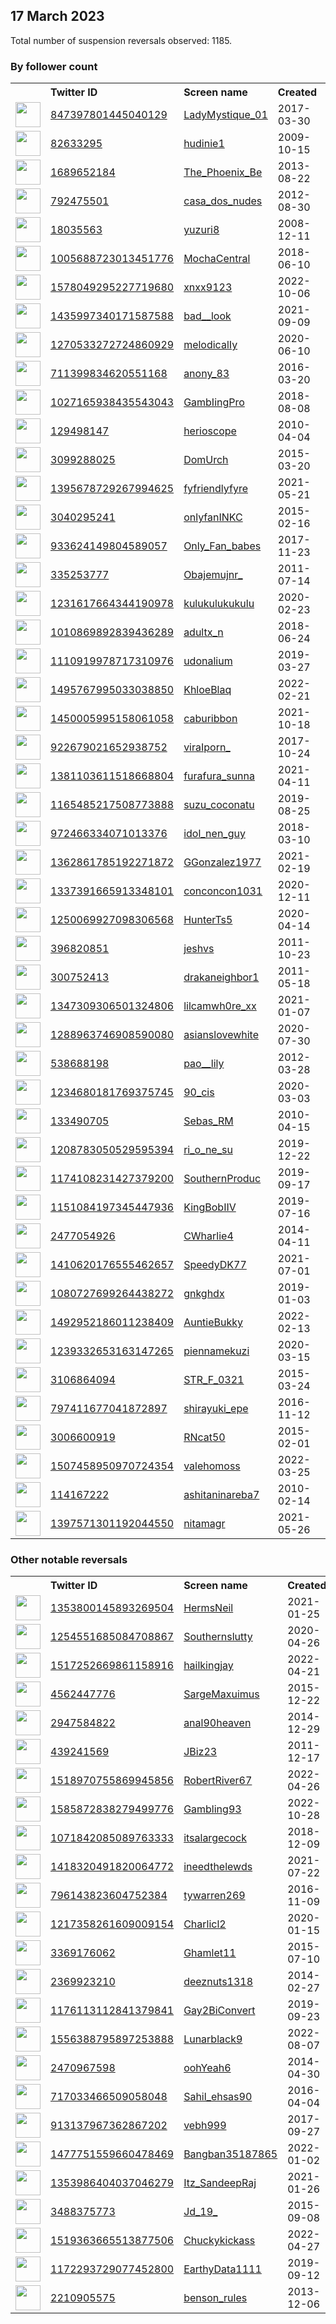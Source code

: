 
## 17 March 2023
Total number of suspension reversals observed: 1185.

### By follower count
<table><tr><th></th><th align="left">Twitter ID</th><th align="left">Screen name</th>
<th align="left">Created</th><th align="left">Status</th><th align="left">Suspended</th><th align="left">Followers</th>
<tr><td><a href="https://pbs.twimg.com/profile_images/1299418852208640002/J0xRI1V-_normal.jpg"><img src="https://pbs.twimg.com/profile_images/1299418852208640002/J0xRI1V-_normal.jpg" width="40px" height="40px" align="center"/></a></td><td><a href="https://twitter.com/intent/user?user_id=847397801445040129">847397801445040129</a></td><td><a href="https://twitter.com/LadyMystique_01">LadyMystique_01</a></td><td>2017-03-30</td><td align="center"></td><td>2023-02-02</td><td>498990</td></tr>
<tr><td><a href="https://pbs.twimg.com/profile_images/668917099688042496/pVIjHycz_normal.jpg"><img src="https://pbs.twimg.com/profile_images/668917099688042496/pVIjHycz_normal.jpg" width="40px" height="40px" align="center"/></a></td><td><a href="https://twitter.com/intent/user?user_id=82633295">82633295</a></td><td><a href="https://twitter.com/hudinie1">hudinie1</a></td><td>2009-10-15</td><td align="center"></td><td>2023-02-03</td><td>449928</td></tr>
<tr><td><a href="https://pbs.twimg.com/profile_images/1638838736246001666/UPWsDnKg_normal.jpg"><img src="https://pbs.twimg.com/profile_images/1638838736246001666/UPWsDnKg_normal.jpg" width="40px" height="40px" align="center"/></a></td><td><a href="https://twitter.com/intent/user?user_id=1689652184">1689652184</a></td><td><a href="https://twitter.com/The_Phoenix_Be">The_Phoenix_Be</a></td><td>2013-08-22</td><td align="center"></td><td>2022-10-01</td><td>260364</td></tr>
<tr><td><a href="https://pbs.twimg.com/profile_images/1618368955625660416/pom0_khL_normal.jpg"><img src="https://pbs.twimg.com/profile_images/1618368955625660416/pom0_khL_normal.jpg" width="40px" height="40px" align="center"/></a></td><td><a href="https://twitter.com/intent/user?user_id=792475501">792475501</a></td><td><a href="https://twitter.com/casa_dos_nudes">casa_dos_nudes</a></td><td>2012-08-30</td><td align="center"></td><td>2023-02-03</td><td>217836</td></tr>
<tr><td><a href="https://pbs.twimg.com/profile_images/2103440562/icon5543503356170463123sagat_sam_normal.jpg"><img src="https://pbs.twimg.com/profile_images/2103440562/icon5543503356170463123sagat_sam_normal.jpg" width="40px" height="40px" align="center"/></a></td><td><a href="https://twitter.com/intent/user?user_id=18035563">18035563</a></td><td><a href="https://twitter.com/yuzuri8">yuzuri8</a></td><td>2008-12-11</td><td align="center"></td><td>2023-02-03</td><td>214684</td></tr>
<tr><td><a href="https://pbs.twimg.com/profile_images/1178362004798468096/KiL11eR2_normal.jpg"><img src="https://pbs.twimg.com/profile_images/1178362004798468096/KiL11eR2_normal.jpg" width="40px" height="40px" align="center"/></a></td><td><a href="https://twitter.com/intent/user?user_id=1005688723013451776">1005688723013451776</a></td><td><a href="https://twitter.com/MochaCentral">MochaCentral</a></td><td>2018-06-10</td><td align="center"></td><td>2023-02-03</td><td>208541</td></tr>
<tr><td><a href="https://pbs.twimg.com/profile_images/1612837799878877185/OkK5khjx_normal.jpg"><img src="https://pbs.twimg.com/profile_images/1612837799878877185/OkK5khjx_normal.jpg" width="40px" height="40px" align="center"/></a></td><td><a href="https://twitter.com/intent/user?user_id=1578049295227719680">1578049295227719680</a></td><td><a href="https://twitter.com/xnxx9123">xnxx9123</a></td><td>2022-10-06</td><td align="center"></td><td>2023-02-03</td><td>207818</td></tr>
<tr><td><a href="https://pbs.twimg.com/profile_images/1558491036695027715/Qe8lJaeo_normal.jpg"><img src="https://pbs.twimg.com/profile_images/1558491036695027715/Qe8lJaeo_normal.jpg" width="40px" height="40px" align="center"/></a></td><td><a href="https://twitter.com/intent/user?user_id=1435997340171587588">1435997340171587588</a></td><td><a href="https://twitter.com/bad__look">bad__look</a></td><td>2021-09-09</td><td align="center"></td><td>2023-02-02</td><td>206030</td></tr>
<tr><td><a href="https://pbs.twimg.com/profile_images/1635529021416161280/a1WcA4BB_normal.jpg"><img src="https://pbs.twimg.com/profile_images/1635529021416161280/a1WcA4BB_normal.jpg" width="40px" height="40px" align="center"/></a></td><td><a href="https://twitter.com/intent/user?user_id=1270533272724860929">1270533272724860929</a></td><td><a href="https://twitter.com/melodicalIy">melodicalIy</a></td><td>2020-06-10</td><td align="center"></td><td>2022-10-12</td><td>186583</td></tr>
<tr><td><a href="https://pbs.twimg.com/profile_images/1458069578316410880/0FpACWIp_normal.jpg"><img src="https://pbs.twimg.com/profile_images/1458069578316410880/0FpACWIp_normal.jpg" width="40px" height="40px" align="center"/></a></td><td><a href="https://twitter.com/intent/user?user_id=711399834620551168">711399834620551168</a></td><td><a href="https://twitter.com/anony_83">anony_83</a></td><td>2016-03-20</td><td align="center"></td><td>2023-02-02</td><td>170117</td></tr>
<tr><td><a href="https://pbs.twimg.com/profile_images/1470833816692572171/xMbHJcMn_normal.jpg"><img src="https://pbs.twimg.com/profile_images/1470833816692572171/xMbHJcMn_normal.jpg" width="40px" height="40px" align="center"/></a></td><td><a href="https://twitter.com/intent/user?user_id=1027165938435543043">1027165938435543043</a></td><td><a href="https://twitter.com/GambIingPro">GambIingPro</a></td><td>2018-08-08</td><td align="center"></td><td>2022-08-01</td><td>163948</td></tr>
<tr><td><a href="https://pbs.twimg.com/profile_images/1642020881663938566/d4OG93Pq_normal.jpg"><img src="https://pbs.twimg.com/profile_images/1642020881663938566/d4OG93Pq_normal.jpg" width="40px" height="40px" align="center"/></a></td><td><a href="https://twitter.com/intent/user?user_id=129498147">129498147</a></td><td><a href="https://twitter.com/herioscope">herioscope</a></td><td>2010-04-04</td><td align="center"></td><td>2023-02-03</td><td>159296</td></tr>
<tr><td><a href="https://pbs.twimg.com/profile_images/1555998315463839744/0vH6-jpw_normal.jpg"><img src="https://pbs.twimg.com/profile_images/1555998315463839744/0vH6-jpw_normal.jpg" width="40px" height="40px" align="center"/></a></td><td><a href="https://twitter.com/intent/user?user_id=3099288025">3099288025</a></td><td><a href="https://twitter.com/DomUrch">DomUrch</a></td><td>2015-03-20</td><td align="center"></td><td>2023-02-04</td><td>155242</td></tr>
<tr><td><a href="https://pbs.twimg.com/profile_images/1543061983959941120/tkFUuh6F_normal.jpg"><img src="https://pbs.twimg.com/profile_images/1543061983959941120/tkFUuh6F_normal.jpg" width="40px" height="40px" align="center"/></a></td><td><a href="https://twitter.com/intent/user?user_id=1395678729267994625">1395678729267994625</a></td><td><a href="https://twitter.com/fyfriendlyfyre">fyfriendlyfyre</a></td><td>2021-05-21</td><td align="center"></td><td>2023-02-03</td><td>150985</td></tr>
<tr><td><a href="https://pbs.twimg.com/profile_images/1475754547863646210/fLB51MH9_normal.jpg"><img src="https://pbs.twimg.com/profile_images/1475754547863646210/fLB51MH9_normal.jpg" width="40px" height="40px" align="center"/></a></td><td><a href="https://twitter.com/intent/user?user_id=3040295241">3040295241</a></td><td><a href="https://twitter.com/onlyfanINKC">onlyfanINKC</a></td><td>2015-02-16</td><td align="center"></td><td>2023-02-03</td><td>117849</td></tr>
<tr><td><a href="https://pbs.twimg.com/profile_images/1557691889653927936/VtI4yKQk_normal.jpg"><img src="https://pbs.twimg.com/profile_images/1557691889653927936/VtI4yKQk_normal.jpg" width="40px" height="40px" align="center"/></a></td><td><a href="https://twitter.com/intent/user?user_id=933624149804589057">933624149804589057</a></td><td><a href="https://twitter.com/Only_Fan_babes">Only_Fan_babes</a></td><td>2017-11-23</td><td align="center"></td><td>2023-02-03</td><td>112603</td></tr>
<tr><td><a href="https://pbs.twimg.com/profile_images/1642830589924392960/qAqj1KON_normal.jpg"><img src="https://pbs.twimg.com/profile_images/1642830589924392960/qAqj1KON_normal.jpg" width="40px" height="40px" align="center"/></a></td><td><a href="https://twitter.com/intent/user?user_id=335253777">335253777</a></td><td><a href="https://twitter.com/Obajemujnr_">Obajemujnr_</a></td><td>2011-07-14</td><td align="center"></td><td>2022-03-27</td><td>106942</td></tr>
<tr><td><a href="https://pbs.twimg.com/profile_images/1515689201513398276/d6LtESyi_normal.jpg"><img src="https://pbs.twimg.com/profile_images/1515689201513398276/d6LtESyi_normal.jpg" width="40px" height="40px" align="center"/></a></td><td><a href="https://twitter.com/intent/user?user_id=1231617664344190978">1231617664344190978</a></td><td><a href="https://twitter.com/kulukulukukulu">kulukulukukulu</a></td><td>2020-02-23</td><td align="center"></td><td>2023-02-03</td><td>93676</td></tr>
<tr><td><a href="https://pbs.twimg.com/profile_images/1638025177123680256/VbIacDCx_normal.jpg"><img src="https://pbs.twimg.com/profile_images/1638025177123680256/VbIacDCx_normal.jpg" width="40px" height="40px" align="center"/></a></td><td><a href="https://twitter.com/intent/user?user_id=1010869892839436289">1010869892839436289</a></td><td><a href="https://twitter.com/adultx_n">adultx_n</a></td><td>2018-06-24</td><td align="center"></td><td>2023-02-03</td><td>84251</td></tr>
<tr><td><a href="https://pbs.twimg.com/profile_images/1580321015439073280/-3L6GETC_normal.jpg"><img src="https://pbs.twimg.com/profile_images/1580321015439073280/-3L6GETC_normal.jpg" width="40px" height="40px" align="center"/></a></td><td><a href="https://twitter.com/intent/user?user_id=1110919978717310976">1110919978717310976</a></td><td><a href="https://twitter.com/udonalium">udonalium</a></td><td>2019-03-27</td><td align="center"></td><td>2023-02-03</td><td>80843</td></tr>
<tr><td><a href="https://pbs.twimg.com/profile_images/1538905444760051713/l7RmRgMf_normal.jpg"><img src="https://pbs.twimg.com/profile_images/1538905444760051713/l7RmRgMf_normal.jpg" width="40px" height="40px" align="center"/></a></td><td><a href="https://twitter.com/intent/user?user_id=1495767995033038850">1495767995033038850</a></td><td><a href="https://twitter.com/KhloeBlaq">KhloeBlaq</a></td><td>2022-02-21</td><td align="center"></td><td>2022-08-14</td><td>73685</td></tr>
<tr><td><a href="https://pbs.twimg.com/profile_images/1450006591026040834/TZrEZjBt_normal.jpg"><img src="https://pbs.twimg.com/profile_images/1450006591026040834/TZrEZjBt_normal.jpg" width="40px" height="40px" align="center"/></a></td><td><a href="https://twitter.com/intent/user?user_id=1450005995158061058">1450005995158061058</a></td><td><a href="https://twitter.com/caburibbon">caburibbon</a></td><td>2021-10-18</td><td align="center"></td><td>2023-02-03</td><td>72262</td></tr>
<tr><td><a href="https://pbs.twimg.com/profile_images/1589278464208941056/0cYVYEnz_normal.jpg"><img src="https://pbs.twimg.com/profile_images/1589278464208941056/0cYVYEnz_normal.jpg" width="40px" height="40px" align="center"/></a></td><td><a href="https://twitter.com/intent/user?user_id=922679021652938752">922679021652938752</a></td><td><a href="https://twitter.com/viraIporn_">viraIporn_</a></td><td>2017-10-24</td><td align="center"></td><td>2023-02-02</td><td>67978</td></tr>
<tr><td><a href="https://pbs.twimg.com/profile_images/1647970700752482304/DaziHEdr_normal.jpg"><img src="https://pbs.twimg.com/profile_images/1647970700752482304/DaziHEdr_normal.jpg" width="40px" height="40px" align="center"/></a></td><td><a href="https://twitter.com/intent/user?user_id=1381103611518668804">1381103611518668804</a></td><td><a href="https://twitter.com/furafura_sunna">furafura_sunna</a></td><td>2021-04-11</td><td align="center"></td><td>2023-02-03</td><td>65085</td></tr>
<tr><td><a href="https://pbs.twimg.com/profile_images/1608669723021172739/QZxjalNd_normal.jpg"><img src="https://pbs.twimg.com/profile_images/1608669723021172739/QZxjalNd_normal.jpg" width="40px" height="40px" align="center"/></a></td><td><a href="https://twitter.com/intent/user?user_id=1165485217508773888">1165485217508773888</a></td><td><a href="https://twitter.com/suzu_coconatu">suzu_coconatu</a></td><td>2019-08-25</td><td align="center"></td><td>2023-02-03</td><td>54238</td></tr>
<tr><td><a href="https://pbs.twimg.com/profile_images/1318165430284951557/v94DNTq6_normal.jpg"><img src="https://pbs.twimg.com/profile_images/1318165430284951557/v94DNTq6_normal.jpg" width="40px" height="40px" align="center"/></a></td><td><a href="https://twitter.com/intent/user?user_id=972466334071013376">972466334071013376</a></td><td><a href="https://twitter.com/idol_nen_guy">idol_nen_guy</a></td><td>2018-03-10</td><td align="center"></td><td>2023-02-03</td><td>49755</td></tr>
<tr><td><a href="https://pbs.twimg.com/profile_images/1513497023063937025/tlmUwvzw_normal.jpg"><img src="https://pbs.twimg.com/profile_images/1513497023063937025/tlmUwvzw_normal.jpg" width="40px" height="40px" align="center"/></a></td><td><a href="https://twitter.com/intent/user?user_id=1362861785192271872">1362861785192271872</a></td><td><a href="https://twitter.com/GGonzalez1977">GGonzalez1977</a></td><td>2021-02-19</td><td align="center"></td><td>2023-02-03</td><td>45495</td></tr>
<tr><td><a href="https://pbs.twimg.com/profile_images/1525035618727694336/Vd86T-DD_normal.jpg"><img src="https://pbs.twimg.com/profile_images/1525035618727694336/Vd86T-DD_normal.jpg" width="40px" height="40px" align="center"/></a></td><td><a href="https://twitter.com/intent/user?user_id=1337391665913348101">1337391665913348101</a></td><td><a href="https://twitter.com/conconcon1031">conconcon1031</a></td><td>2020-12-11</td><td align="center"></td><td>2023-02-03</td><td>44074</td></tr>
<tr><td><a href="https://pbs.twimg.com/profile_images/1639894923557105664/-W9dh9hv_normal.jpg"><img src="https://pbs.twimg.com/profile_images/1639894923557105664/-W9dh9hv_normal.jpg" width="40px" height="40px" align="center"/></a></td><td><a href="https://twitter.com/intent/user?user_id=1250069927098306568">1250069927098306568</a></td><td><a href="https://twitter.com/HunterTs5">HunterTs5</a></td><td>2020-04-14</td><td align="center"></td><td>2023-02-06</td><td>44057</td></tr>
<tr><td><a href="https://pbs.twimg.com/profile_images/1644029775097241624/FYHm6o89_normal.jpg"><img src="https://pbs.twimg.com/profile_images/1644029775097241624/FYHm6o89_normal.jpg" width="40px" height="40px" align="center"/></a></td><td><a href="https://twitter.com/intent/user?user_id=396820851">396820851</a></td><td><a href="https://twitter.com/jeshvs">jeshvs</a></td><td>2011-10-23</td><td align="center"></td><td></td><td>41318</td></tr>
<tr><td><a href="https://pbs.twimg.com/profile_images/1586378328445186048/JFy_qXbX_normal.jpg"><img src="https://pbs.twimg.com/profile_images/1586378328445186048/JFy_qXbX_normal.jpg" width="40px" height="40px" align="center"/></a></td><td><a href="https://twitter.com/intent/user?user_id=300752413">300752413</a></td><td><a href="https://twitter.com/drakaneighbor1">drakaneighbor1</a></td><td>2011-05-18</td><td align="center"></td><td>2023-02-03</td><td>35057</td></tr>
<tr><td><a href="https://pbs.twimg.com/profile_images/1639666548108406787/InCddLVC_normal.jpg"><img src="https://pbs.twimg.com/profile_images/1639666548108406787/InCddLVC_normal.jpg" width="40px" height="40px" align="center"/></a></td><td><a href="https://twitter.com/intent/user?user_id=1347309306501324806">1347309306501324806</a></td><td><a href="https://twitter.com/lilcamwh0re_xx">lilcamwh0re_xx</a></td><td>2021-01-07</td><td align="center"></td><td>2022-03-04</td><td>32511</td></tr>
<tr><td><a href="https://pbs.twimg.com/profile_images/1340322757247164417/-tKtBcrV_normal.jpg"><img src="https://pbs.twimg.com/profile_images/1340322757247164417/-tKtBcrV_normal.jpg" width="40px" height="40px" align="center"/></a></td><td><a href="https://twitter.com/intent/user?user_id=1288963746908590080">1288963746908590080</a></td><td><a href="https://twitter.com/asianslovewhite">asianslovewhite</a></td><td>2020-07-30</td><td align="center"></td><td>2023-02-04</td><td>31955</td></tr>
<tr><td><a href="https://pbs.twimg.com/profile_images/1650169196087746569/-YFIgH6Q_normal.jpg"><img src="https://pbs.twimg.com/profile_images/1650169196087746569/-YFIgH6Q_normal.jpg" width="40px" height="40px" align="center"/></a></td><td><a href="https://twitter.com/intent/user?user_id=538688198">538688198</a></td><td><a href="https://twitter.com/pao__lily">pao__lily</a></td><td>2012-03-28</td><td align="center"></td><td>2023-02-03</td><td>31565</td></tr>
<tr><td><a href="https://pbs.twimg.com/profile_images/1639266503458533379/ZQvlzokk_normal.jpg"><img src="https://pbs.twimg.com/profile_images/1639266503458533379/ZQvlzokk_normal.jpg" width="40px" height="40px" align="center"/></a></td><td><a href="https://twitter.com/intent/user?user_id=1234680181769375745">1234680181769375745</a></td><td><a href="https://twitter.com/90_cis">90_cis</a></td><td>2020-03-03</td><td align="center"></td><td>2023-02-04</td><td>30727</td></tr>
<tr><td><a href="https://pbs.twimg.com/profile_images/1612562409624948738/xRvuHdJ9_normal.jpg"><img src="https://pbs.twimg.com/profile_images/1612562409624948738/xRvuHdJ9_normal.jpg" width="40px" height="40px" align="center"/></a></td><td><a href="https://twitter.com/intent/user?user_id=133490705">133490705</a></td><td><a href="https://twitter.com/Sebas_RM">Sebas_RM</a></td><td>2010-04-15</td><td align="center"></td><td>2023-01-21</td><td>30045</td></tr>
<tr><td><a href="https://pbs.twimg.com/profile_images/1654632953383899136/XUEEjwYp_normal.jpg"><img src="https://pbs.twimg.com/profile_images/1654632953383899136/XUEEjwYp_normal.jpg" width="40px" height="40px" align="center"/></a></td><td><a href="https://twitter.com/intent/user?user_id=1208783050529595394">1208783050529595394</a></td><td><a href="https://twitter.com/ri_o_ne_su">ri_o_ne_su</a></td><td>2019-12-22</td><td align="center"></td><td>2023-02-03</td><td>27797</td></tr>
<tr><td><a href="https://pbs.twimg.com/profile_images/1183602831426838531/IjG3uvum_normal.jpg"><img src="https://pbs.twimg.com/profile_images/1183602831426838531/IjG3uvum_normal.jpg" width="40px" height="40px" align="center"/></a></td><td><a href="https://twitter.com/intent/user?user_id=1174108231427379200">1174108231427379200</a></td><td><a href="https://twitter.com/SouthernProduc">SouthernProduc</a></td><td>2019-09-17</td><td align="center">🚫</td><td>2023-02-03</td><td>23635</td></tr>
<tr><td><a href="https://pbs.twimg.com/profile_images/1645878766156087298/teHvKbf5_normal.jpg"><img src="https://pbs.twimg.com/profile_images/1645878766156087298/teHvKbf5_normal.jpg" width="40px" height="40px" align="center"/></a></td><td><a href="https://twitter.com/intent/user?user_id=1151084197345447936">1151084197345447936</a></td><td><a href="https://twitter.com/KingBobIIV">KingBobIIV</a></td><td>2019-07-16</td><td align="center"></td><td>2022-12-08</td><td>23338</td></tr>
<tr><td><a href="https://pbs.twimg.com/profile_images/1217160737996623873/HNM93eVs_normal.jpg"><img src="https://pbs.twimg.com/profile_images/1217160737996623873/HNM93eVs_normal.jpg" width="40px" height="40px" align="center"/></a></td><td><a href="https://twitter.com/intent/user?user_id=2477054926">2477054926</a></td><td><a href="https://twitter.com/CWharlie4">CWharlie4</a></td><td>2014-04-11</td><td align="center"></td><td>2022-08-03</td><td>23222</td></tr>
<tr><td><a href="https://pbs.twimg.com/profile_images/1643118614155804672/TQsJwTYr_normal.jpg"><img src="https://pbs.twimg.com/profile_images/1643118614155804672/TQsJwTYr_normal.jpg" width="40px" height="40px" align="center"/></a></td><td><a href="https://twitter.com/intent/user?user_id=1410620176555462657">1410620176555462657</a></td><td><a href="https://twitter.com/SpeedyDK77">SpeedyDK77</a></td><td>2021-07-01</td><td align="center"></td><td>2023-02-03</td><td>21563</td></tr>
<tr><td><a href="https://pbs.twimg.com/profile_images/1242761561162133504/j3DOv6FQ_normal.jpg"><img src="https://pbs.twimg.com/profile_images/1242761561162133504/j3DOv6FQ_normal.jpg" width="40px" height="40px" align="center"/></a></td><td><a href="https://twitter.com/intent/user?user_id=1080727699264438272">1080727699264438272</a></td><td><a href="https://twitter.com/gnkghdx">gnkghdx</a></td><td>2019-01-03</td><td align="center"></td><td>2023-02-16</td><td>20537</td></tr>
<tr><td><a href="https://pbs.twimg.com/profile_images/1531184008675065856/hfGhcerV_normal.jpg"><img src="https://pbs.twimg.com/profile_images/1531184008675065856/hfGhcerV_normal.jpg" width="40px" height="40px" align="center"/></a></td><td><a href="https://twitter.com/intent/user?user_id=1492952186011238409">1492952186011238409</a></td><td><a href="https://twitter.com/AuntieBukky">AuntieBukky</a></td><td>2022-02-13</td><td align="center"></td><td>2022-09-14</td><td>20290</td></tr>
<tr><td><a href="https://pbs.twimg.com/profile_images/1560588844172423169/jwL1n_PT_normal.jpg"><img src="https://pbs.twimg.com/profile_images/1560588844172423169/jwL1n_PT_normal.jpg" width="40px" height="40px" align="center"/></a></td><td><a href="https://twitter.com/intent/user?user_id=1239332653163147265">1239332653163147265</a></td><td><a href="https://twitter.com/piennamekuzi">piennamekuzi</a></td><td>2020-03-15</td><td align="center"></td><td>2023-02-04</td><td>20259</td></tr>
<tr><td><a href="https://pbs.twimg.com/profile_images/1505088952071786497/3Wg-jUTK_normal.png"><img src="https://pbs.twimg.com/profile_images/1505088952071786497/3Wg-jUTK_normal.png" width="40px" height="40px" align="center"/></a></td><td><a href="https://twitter.com/intent/user?user_id=3106864094">3106864094</a></td><td><a href="https://twitter.com/STR_F_0321">STR_F_0321</a></td><td>2015-03-24</td><td align="center">🚫</td><td>2023-02-03</td><td>19972</td></tr>
<tr><td><a href="https://pbs.twimg.com/profile_images/1579019615694639106/Hj0T8T5s_normal.jpg"><img src="https://pbs.twimg.com/profile_images/1579019615694639106/Hj0T8T5s_normal.jpg" width="40px" height="40px" align="center"/></a></td><td><a href="https://twitter.com/intent/user?user_id=797411677041872897">797411677041872897</a></td><td><a href="https://twitter.com/shirayuki_epe">shirayuki_epe</a></td><td>2016-11-12</td><td align="center"></td><td>2023-02-03</td><td>18593</td></tr>
<tr><td><a href="https://pbs.twimg.com/profile_images/1477723106663936001/t0ITXZjp_normal.jpg"><img src="https://pbs.twimg.com/profile_images/1477723106663936001/t0ITXZjp_normal.jpg" width="40px" height="40px" align="center"/></a></td><td><a href="https://twitter.com/intent/user?user_id=3006600919">3006600919</a></td><td><a href="https://twitter.com/RNcat50">RNcat50</a></td><td>2015-02-01</td><td align="center"></td><td>2022-02-13</td><td>18032</td></tr>
<tr><td><a href="https://pbs.twimg.com/profile_images/1583201486078615555/weYJYwI0_normal.jpg"><img src="https://pbs.twimg.com/profile_images/1583201486078615555/weYJYwI0_normal.jpg" width="40px" height="40px" align="center"/></a></td><td><a href="https://twitter.com/intent/user?user_id=1507458950970724354">1507458950970724354</a></td><td><a href="https://twitter.com/valehomoss">valehomoss</a></td><td>2022-03-25</td><td align="center"></td><td>2023-03-05</td><td>17740</td></tr>
<tr><td><a href="https://pbs.twimg.com/profile_images/1399362761004519431/f4kUIv9e_normal.jpg"><img src="https://pbs.twimg.com/profile_images/1399362761004519431/f4kUIv9e_normal.jpg" width="40px" height="40px" align="center"/></a></td><td><a href="https://twitter.com/intent/user?user_id=114167222">114167222</a></td><td><a href="https://twitter.com/ashitaninareba7">ashitaninareba7</a></td><td>2010-02-14</td><td align="center"></td><td></td><td>15622</td></tr>
<tr><td><a href="https://pbs.twimg.com/profile_images/1644337888782585857/yWc0t0Az_normal.jpg"><img src="https://pbs.twimg.com/profile_images/1644337888782585857/yWc0t0Az_normal.jpg" width="40px" height="40px" align="center"/></a></td><td><a href="https://twitter.com/intent/user?user_id=1397571301192044550">1397571301192044550</a></td><td><a href="https://twitter.com/nitamagr">nitamagr</a></td><td>2021-05-26</td><td align="center"></td><td>2023-02-04</td><td>14441</td></tr>
</table>

### Other notable reversals
<table><tr><th></th><th align="left">Twitter ID</th><th align="left">Screen name</th>
<th align="left">Created</th><th align="left">Status</th><th align="left">Suspended</th><th align="left">Followers</th>
<tr><td><a href="https://pbs.twimg.com/profile_images/1641100415314829312/Wsmk1sb3_normal.jpg"><img src="https://pbs.twimg.com/profile_images/1641100415314829312/Wsmk1sb3_normal.jpg" width="40px" height="40px" align="center"/></a></td><td><a href="https://twitter.com/intent/user?user_id=1353800145893269504">1353800145893269504</a></td><td><a href="https://twitter.com/HermsNeil">HermsNeil</a></td><td>2021-01-25</td><td align="center"></td><td>2022-05-05</td><td>55</td></tr>
<tr><td><a href="https://pbs.twimg.com/profile_images/1541113614047780864/5X440JEh_normal.jpg"><img src="https://pbs.twimg.com/profile_images/1541113614047780864/5X440JEh_normal.jpg" width="40px" height="40px" align="center"/></a></td><td><a href="https://twitter.com/intent/user?user_id=1254551685084708867">1254551685084708867</a></td><td><a href="https://twitter.com/Southernslutty">Southernslutty</a></td><td>2020-04-26</td><td align="center"></td><td>2023-02-02</td><td>3305</td></tr>
<tr><td><a href="https://pbs.twimg.com/profile_images/1517271392462557185/7HiNyLEc_normal.jpg"><img src="https://pbs.twimg.com/profile_images/1517271392462557185/7HiNyLEc_normal.jpg" width="40px" height="40px" align="center"/></a></td><td><a href="https://twitter.com/intent/user?user_id=1517252669861158916">1517252669861158916</a></td><td><a href="https://twitter.com/hailkingjay">hailkingjay</a></td><td>2022-04-21</td><td align="center">🔒🚫</td><td>2023-02-02</td><td>4</td></tr>
<tr><td><a href="https://pbs.twimg.com/profile_images/1619851414251126785/xwLCRSRf_normal.jpg"><img src="https://pbs.twimg.com/profile_images/1619851414251126785/xwLCRSRf_normal.jpg" width="40px" height="40px" align="center"/></a></td><td><a href="https://twitter.com/intent/user?user_id=4562447776">4562447776</a></td><td><a href="https://twitter.com/SargeMaxuimus">SargeMaxuimus</a></td><td>2015-12-22</td><td align="center"></td><td>2023-02-02</td><td>784</td></tr>
<tr><td><a href="https://pbs.twimg.com/profile_images/1084618016854142976/UtxvvNpH_normal.jpg"><img src="https://pbs.twimg.com/profile_images/1084618016854142976/UtxvvNpH_normal.jpg" width="40px" height="40px" align="center"/></a></td><td><a href="https://twitter.com/intent/user?user_id=2947584822">2947584822</a></td><td><a href="https://twitter.com/anal90heaven">anal90heaven</a></td><td>2014-12-29</td><td align="center">🔒</td><td>2023-02-02</td><td>499</td></tr>
<tr><td><a href="https://pbs.twimg.com/profile_images/718632946173743104/tYPJ46aH_normal.jpg"><img src="https://pbs.twimg.com/profile_images/718632946173743104/tYPJ46aH_normal.jpg" width="40px" height="40px" align="center"/></a></td><td><a href="https://twitter.com/intent/user?user_id=439241569">439241569</a></td><td><a href="https://twitter.com/JBiz23">JBiz23</a></td><td>2011-12-17</td><td align="center">🔒</td><td>2023-02-02</td><td>17</td></tr>
<tr><td><a href="https://pbs.twimg.com/profile_images/1572318798426013698/SzI85NOp_normal.jpg"><img src="https://pbs.twimg.com/profile_images/1572318798426013698/SzI85NOp_normal.jpg" width="40px" height="40px" align="center"/></a></td><td><a href="https://twitter.com/intent/user?user_id=1518970755869945856">1518970755869945856</a></td><td><a href="https://twitter.com/RobertRiver67">RobertRiver67</a></td><td>2022-04-26</td><td align="center"></td><td>2023-03-14</td><td>2144</td></tr>
<tr><td><a href="https://abs.twimg.com/sticky/default_profile_images/default_profile_normal.png"><img src="https://abs.twimg.com/sticky/default_profile_images/default_profile_normal.png" width="40px" height="40px" align="center"/></a></td><td><a href="https://twitter.com/intent/user?user_id=1585872838279499776">1585872838279499776</a></td><td><a href="https://twitter.com/Gambling93">Gambling93</a></td><td>2022-10-28</td><td align="center"></td><td>2023-02-02</td><td>144</td></tr>
<tr><td><a href="https://pbs.twimg.com/profile_images/1620279285276614656/oDrstcMl_normal.jpg"><img src="https://pbs.twimg.com/profile_images/1620279285276614656/oDrstcMl_normal.jpg" width="40px" height="40px" align="center"/></a></td><td><a href="https://twitter.com/intent/user?user_id=1071842085089763333">1071842085089763333</a></td><td><a href="https://twitter.com/itsalargecock">itsalargecock</a></td><td>2018-12-09</td><td align="center">🔒</td><td>2023-02-03</td><td>2078</td></tr>
<tr><td><a href="https://pbs.twimg.com/profile_images/1418321213357703175/kSMleAb1_normal.jpg"><img src="https://pbs.twimg.com/profile_images/1418321213357703175/kSMleAb1_normal.jpg" width="40px" height="40px" align="center"/></a></td><td><a href="https://twitter.com/intent/user?user_id=1418320491820064772">1418320491820064772</a></td><td><a href="https://twitter.com/ineedthelewds">ineedthelewds</a></td><td>2021-07-22</td><td align="center"></td><td>2023-02-03</td><td>105</td></tr>
<tr><td><a href="https://pbs.twimg.com/profile_images/1648921098556428288/wHQKo_lV_normal.jpg"><img src="https://pbs.twimg.com/profile_images/1648921098556428288/wHQKo_lV_normal.jpg" width="40px" height="40px" align="center"/></a></td><td><a href="https://twitter.com/intent/user?user_id=796143823604752384">796143823604752384</a></td><td><a href="https://twitter.com/tywarren269">tywarren269</a></td><td>2016-11-09</td><td align="center"></td><td>2022-12-23</td><td>185</td></tr>
<tr><td><a href="https://pbs.twimg.com/profile_images/1622342373056434176/af4qL1SH_normal.jpg"><img src="https://pbs.twimg.com/profile_images/1622342373056434176/af4qL1SH_normal.jpg" width="40px" height="40px" align="center"/></a></td><td><a href="https://twitter.com/intent/user?user_id=1217358261609009154">1217358261609009154</a></td><td><a href="https://twitter.com/Charlicl2">Charlicl2</a></td><td>2020-01-15</td><td align="center"></td><td>2023-03-03</td><td>3191</td></tr>
<tr><td><a href="https://pbs.twimg.com/profile_images/1264598180689317890/kwI025qc_normal.jpg"><img src="https://pbs.twimg.com/profile_images/1264598180689317890/kwI025qc_normal.jpg" width="40px" height="40px" align="center"/></a></td><td><a href="https://twitter.com/intent/user?user_id=3369176062">3369176062</a></td><td><a href="https://twitter.com/Ghamlet11">Ghamlet11</a></td><td>2015-07-10</td><td align="center">🔒</td><td>2023-02-02</td><td>1</td></tr>
<tr><td><a href="https://pbs.twimg.com/profile_images/1223119324061163520/ijacfOWI_normal.jpg"><img src="https://pbs.twimg.com/profile_images/1223119324061163520/ijacfOWI_normal.jpg" width="40px" height="40px" align="center"/></a></td><td><a href="https://twitter.com/intent/user?user_id=2369923210">2369923210</a></td><td><a href="https://twitter.com/deeznuts1318">deeznuts1318</a></td><td>2014-02-27</td><td align="center">🔒</td><td>2023-02-02</td><td>9</td></tr>
<tr><td><a href="https://pbs.twimg.com/profile_images/1591932481141411840/uwRUR0-C_normal.jpg"><img src="https://pbs.twimg.com/profile_images/1591932481141411840/uwRUR0-C_normal.jpg" width="40px" height="40px" align="center"/></a></td><td><a href="https://twitter.com/intent/user?user_id=1176113112841379841">1176113112841379841</a></td><td><a href="https://twitter.com/Gay2BiConvert">Gay2BiConvert</a></td><td>2019-09-23</td><td align="center">🔒</td><td>2023-02-02</td><td>872</td></tr>
<tr><td><a href="https://pbs.twimg.com/profile_images/1556388896245940225/_6FeSEU8_normal.png"><img src="https://pbs.twimg.com/profile_images/1556388896245940225/_6FeSEU8_normal.png" width="40px" height="40px" align="center"/></a></td><td><a href="https://twitter.com/intent/user?user_id=1556388795897253888">1556388795897253888</a></td><td><a href="https://twitter.com/Lunarblack9">Lunarblack9</a></td><td>2022-08-07</td><td align="center">🔒🚫</td><td>2023-02-03</td><td>0</td></tr>
<tr><td><a href="https://abs.twimg.com/sticky/default_profile_images/default_profile_normal.png"><img src="https://abs.twimg.com/sticky/default_profile_images/default_profile_normal.png" width="40px" height="40px" align="center"/></a></td><td><a href="https://twitter.com/intent/user?user_id=2470967598">2470967598</a></td><td><a href="https://twitter.com/oohYeah6">oohYeah6</a></td><td>2014-04-30</td><td align="center"></td><td>2023-02-02</td><td>120</td></tr>
<tr><td><a href="https://pbs.twimg.com/profile_images/872269145844457473/JqIayFMo_normal.jpg"><img src="https://pbs.twimg.com/profile_images/872269145844457473/JqIayFMo_normal.jpg" width="40px" height="40px" align="center"/></a></td><td><a href="https://twitter.com/intent/user?user_id=717033466509058048">717033466509058048</a></td><td><a href="https://twitter.com/Sahil_ehsas90">Sahil_ehsas90</a></td><td>2016-04-04</td><td align="center">🔒</td><td>2023-02-02</td><td>0</td></tr>
<tr><td><a href="https://pbs.twimg.com/profile_images/1568188686251991041/UKTEmoEh_normal.jpg"><img src="https://pbs.twimg.com/profile_images/1568188686251991041/UKTEmoEh_normal.jpg" width="40px" height="40px" align="center"/></a></td><td><a href="https://twitter.com/intent/user?user_id=913137967362867202">913137967362867202</a></td><td><a href="https://twitter.com/vebh999">vebh999</a></td><td>2017-09-27</td><td align="center">🔒</td><td>2023-02-02</td><td>0</td></tr>
<tr><td><a href="https://pbs.twimg.com/profile_images/1481256140470116352/rPTABIQW_normal.jpg"><img src="https://pbs.twimg.com/profile_images/1481256140470116352/rPTABIQW_normal.jpg" width="40px" height="40px" align="center"/></a></td><td><a href="https://twitter.com/intent/user?user_id=1477751559660478469">1477751559660478469</a></td><td><a href="https://twitter.com/Bangban35187865">Bangban35187865</a></td><td>2022-01-02</td><td align="center">🔒</td><td>2023-02-02</td><td>69</td></tr>
<tr><td><a href="https://pbs.twimg.com/profile_images/1353987538118053891/dCKm4pT5_normal.jpg"><img src="https://pbs.twimg.com/profile_images/1353987538118053891/dCKm4pT5_normal.jpg" width="40px" height="40px" align="center"/></a></td><td><a href="https://twitter.com/intent/user?user_id=1353986404037046279">1353986404037046279</a></td><td><a href="https://twitter.com/Itz_SandeepRaj">Itz_SandeepRaj</a></td><td>2021-01-26</td><td align="center">🔒</td><td>2023-02-02</td><td>24</td></tr>
<tr><td><a href="https://pbs.twimg.com/profile_images/1645395372150501377/Zve-HEBt_normal.jpg"><img src="https://pbs.twimg.com/profile_images/1645395372150501377/Zve-HEBt_normal.jpg" width="40px" height="40px" align="center"/></a></td><td><a href="https://twitter.com/intent/user?user_id=3488375773">3488375773</a></td><td><a href="https://twitter.com/Jd_19_">Jd_19_</a></td><td>2015-09-08</td><td align="center">🔒</td><td>2023-02-02</td><td>0</td></tr>
<tr><td><a href="https://pbs.twimg.com/profile_images/1519801378910134274/xu5-ItMl_normal.jpg"><img src="https://pbs.twimg.com/profile_images/1519801378910134274/xu5-ItMl_normal.jpg" width="40px" height="40px" align="center"/></a></td><td><a href="https://twitter.com/intent/user?user_id=1519363665513877506">1519363665513877506</a></td><td><a href="https://twitter.com/Chuckykickass">Chuckykickass</a></td><td>2022-04-27</td><td align="center"></td><td>2022-12-15</td><td>442</td></tr>
<tr><td><a href="https://abs.twimg.com/sticky/default_profile_images/default_profile_normal.png"><img src="https://abs.twimg.com/sticky/default_profile_images/default_profile_normal.png" width="40px" height="40px" align="center"/></a></td><td><a href="https://twitter.com/intent/user?user_id=1172293729077452800">1172293729077452800</a></td><td><a href="https://twitter.com/EarthyData1111">EarthyData1111</a></td><td>2019-09-12</td><td align="center">🔒</td><td>2023-02-02</td><td>0</td></tr>
<tr><td><a href="https://pbs.twimg.com/profile_images/1654821902215520259/eHIS0zdC_normal.jpg"><img src="https://pbs.twimg.com/profile_images/1654821902215520259/eHIS0zdC_normal.jpg" width="40px" height="40px" align="center"/></a></td><td><a href="https://twitter.com/intent/user?user_id=2210905575">2210905575</a></td><td><a href="https://twitter.com/benson_rules">benson_rules</a></td><td>2013-12-06</td><td align="center"></td><td>2023-02-02</td><td>423</td></tr>
</table>
